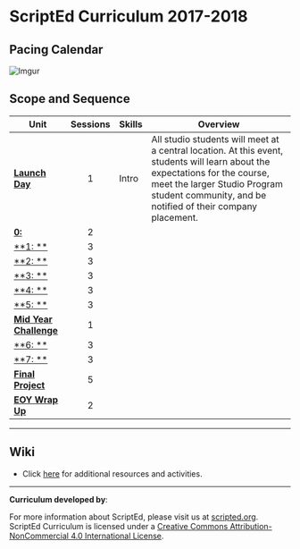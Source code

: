 # ScriptEd Curriculum 2017-2018

## Pacing Calendar
![Imgur](http://i.imgur.com/8LibL1t.png)

## Scope and Sequence

| Unit  | Sessions | Skills | Overview|
|-------|:-------:|------|------|
| [**Launch Day**](units/launch) | 1  | Intro | All studio students will meet at a central location. At this event, students will learn about the expectations for the course, meet the larger Studio Program student community, and be notified of their company placement.|
| [**0:**](units/unit0)| 2 | | |
| [**1: **](units/unit1) | 3 |   | 
| [**2: **](units/unit2) | 3 | |
| [**3: **](units/unit3) | 3 | ||
| [**4: **](units/unit4) | 3 |  |  |
| [**5: **](units/unit5) | 3 |  | |
| [**Mid Year Challenge**](units/midYearChallenge) | 1 |  | |
| [**6: **](units/unit6) | 3 |  |   |
| [**7: **](units/unit7)| 3 | | |
| [**Final Project**](units/9-entrepreneur) | 5 | | |
| [**EOY Wrap Up**](units/midYearChallenge) | 2 | | |

----
## Wiki

* Click [here](https://github.com/ScriptEdcurriculum/curriculum17-18/wiki/2:-Studio) for additional resources and activities.

----
**Curriculum developed by**: 

For more information about ScriptEd, please visit us at [scripted.org](https://www.scripted.org). 
<br>
ScriptEd Curriculum is licensed under a <a rel="license" href="http://creativecommons.org/licenses/by-nc/4.0/">Creative Commons Attribution-NonCommercial 4.0 International License</a>. 
